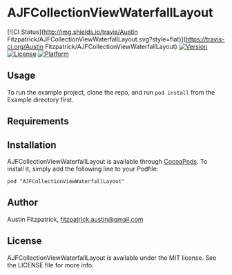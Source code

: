 # AJFCollectionViewWaterfallLayout

[![CI Status](http://img.shields.io/travis/Austin Fitzpatrick/AJFCollectionViewWaterfallLayout.svg?style=flat)](https://travis-ci.org/Austin Fitzpatrick/AJFCollectionViewWaterfallLayout)
[![Version](https://img.shields.io/cocoapods/v/AJFCollectionViewWaterfallLayout.svg?style=flat)](http://cocoadocs.org/docsets/AJFCollectionViewWaterfallLayout)
[![License](https://img.shields.io/cocoapods/l/AJFCollectionViewWaterfallLayout.svg?style=flat)](http://cocoadocs.org/docsets/AJFCollectionViewWaterfallLayout)
[![Platform](https://img.shields.io/cocoapods/p/AJFCollectionViewWaterfallLayout.svg?style=flat)](http://cocoadocs.org/docsets/AJFCollectionViewWaterfallLayout)

## Usage

To run the example project, clone the repo, and run `pod install` from the Example directory first.

## Requirements

## Installation

AJFCollectionViewWaterfallLayout is available through [CocoaPods](http://cocoapods.org). To install
it, simply add the following line to your Podfile:

    pod "AJFCollectionViewWaterfallLayout"

## Author

Austin Fitzpatrick, fitzpatrick.austin@gmail.com

## License

AJFCollectionViewWaterfallLayout is available under the MIT license. See the LICENSE file for more info.

